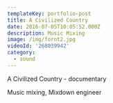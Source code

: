 ```yaml
---
templateKey: portfolio-post
title: A Civilized Country
date: 2016-07-05T10:05:52.000Z
description: Music Mixing
image: /img/fornt2.jpg
videoId: '268039942'
category:
  - sound
---
```

A Civilized Country - documentary

Music mixing, Mixdown engineer
